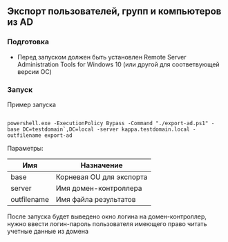 ## Экспорт пользователей, групп и компьютеров из AD

### Подготовка

- Перед запуском должен быть установлен Remote Server Administration Tools for Windows 10 (или другой для соответвующей версии ОС)

### Запуск

Пример запуска

```

powershell.exe -ExecutionPolicy Bypass -Command "./export-ad.ps1" -base DC=testdomain`,DC=local -server kappa.testdomain.local -outfilename export-ad

```
Параметры:

| Имя         | Назначение                                      |
|-------------|-------------------------------------------------|
| base        | Корневая OU для экспорта                        |
| server      | Имя домен-контроллера                           |
| outfilename | Имя файла результатов                           |

После запуска будет выведено окно логина на домен-контроллер, нужно ввести логин-пароль пользователя имеющего право читать учетные данные из домена
